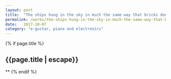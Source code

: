 ```yaml
---
layout: post
title:  "The ships hung in the sky in much the same way that bricks don’t"
permalink: /works/the-ships-hung-in-the-sky-in-much-the-same-way-that-bricks-don’t
date:   2017-10-07
category: "e-guitar, piano and electronics"
---
```

{% if page.title %}
<h2>{{page.title | escape}}</h2>
**
{% endif %}

